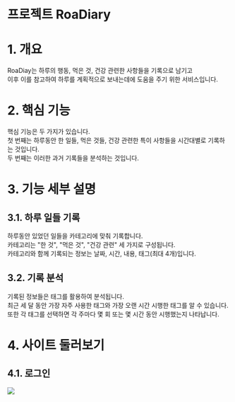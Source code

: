 프로젝트 RoaDiary
=====

# 1. 개요
RoaDiay는 하루의 행동, 먹은 것, 건강 관련한 사항들을 기록으로 남기고 <br>
이후 이를 참고하여 하루를 계획적으로 보내는데에 도움을 주기 위한 서비스입니다.

# 2. 핵심 기능
핵심 기능은 두 가지가 있습니다. <br>
첫 번째는 하루동안 한 일들, 먹은 것들, 건강 관련한 특이 사항들을 시간대별로 기록하는 것입니다. <br>
두 번째는 이러한 과거 기록들을 분석하는 것입니다.

# 3. 기능 세부 설명
## 3.1. 하루 일들 기록
하루동안 있었던 일들을 카테고리에 맞춰 기록합니다. <br>
카테고리는 "한 것", "먹은 것", "건강 관련" 세 가지로 구성됩니다. <br>
카테고리와 함께 기록되는 정보는 날짜, 시간, 내용, 태그(최대 4개)입니다.

## 3.2. 기록 분석
기록된 정보들은 태그를 활용하여 분석됩니다. <br>
최근 세 달 동안 가장 자주 사용한 태그와 가장 오랜 시간 시행한 태그를 알 수 있습니다. <br>
또한 각 태그를 선택하면 각 주마다 몇 회 또는 몇 시간 동안 시행했는지 나타납니다.

# 4. 사이트 둘러보기
## 4.1. 로그인
<img width="{80%}" src="{https://user-images.githubusercontent.com/94966803/158059564-d94a8a3d-06bf-4f54-8361-95b67c40af90.jpg}"/>
